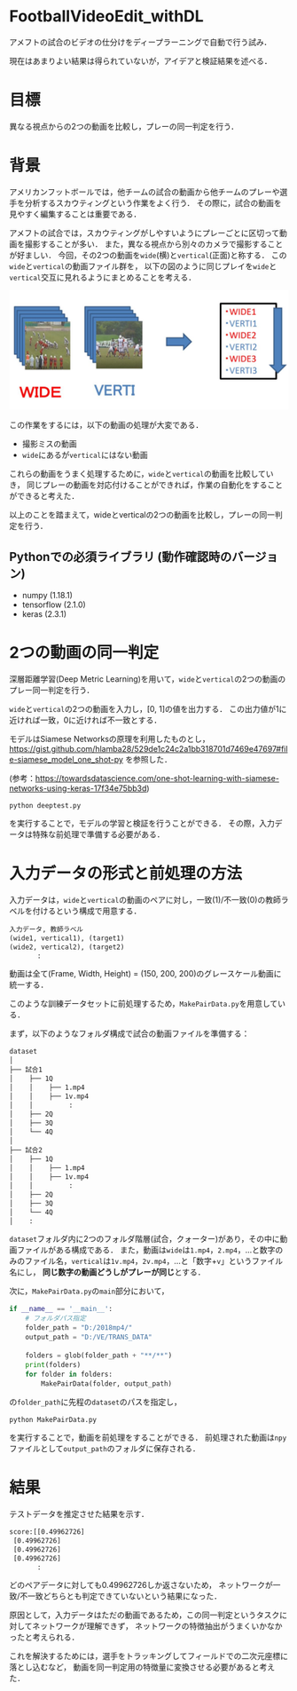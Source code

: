 FootballVideoEdit_withDL
==========

アメフトの試合のビデオの仕分けをディープラーニングで自動で行う試み．

現在はあまりよい結果は得られていないが，アイデアと検証結果を述べる．

# 目標

異なる視点からの2つの動画を比較し，プレーの同一判定を行う．

# 背景

アメリカンフットボールでは，他チームの試合の動画から他チームのプレーや選手を分析するスカウティングという作業をよく行う．
その際に，試合の動画を見やすく編集することは重要である．

アメフトの試合では，スカウティングがしやすいようにプレーごとに区切って動画を撮影することが多い．
また，異なる視点から別々のカメラで撮影することが好ましい．
今回，その2つの動画を`wide`(横)と`vertical`(正面)と称する．
この`wide`と`vertical`の動画ファイル群を，
以下の図のように同じプレイを`wide`と`vertical`交互に見れるようにまとめることを考える．

<img src="data/goal.JPG" width="600px" title="wideとverticalの動画をまとめる">

この作業をするには，以下の動画の処理が大変である．

- 撮影ミスの動画
- `wide`にあるが`vertical`にはない動画

これらの動画をうまく処理するために，`wide`と`vertical`の動画を比較していき，
同じプレーの動画を対応付けることができれば，作業の自動化をすることができると考えた．

以上のことを踏まえて，wideとverticalの2つの動画を比較し，プレーの同一判定を行う．

Pythonでの必須ライブラリ (動作確認時のバージョン)
-----
- numpy (1.18.1)
- tensorflow (2.1.0)
- keras (2.3.1)

# 2つの動画の同一判定

深層距離学習(Deep Metric Learning)を用いて，`wide`と`vertical`の2つの動画のプレー同一判定を行う．

`wide`と`vertical`の2つの動画を入力し，[0, 1]の値を出力する．
この出力値が1に近ければ一致，0に近ければ不一致とする．

モデルはSiamese Networksの原理を利用したものとし，https://gist.github.com/hlamba28/529de1c24c2a1bb318701d7469e47697#file-siamese_model_one_shot-py を参照した．

(参考：https://towardsdatascience.com/one-shot-learning-with-siamese-networks-using-keras-17f34e75bb3d)

```
python deeptest.py
```

を実行することで，モデルの学習と検証を行うことができる．
その際，入力データは特殊な前処理で準備する必要がある．

# 入力データの形式と前処理の方法

入力データは，`wide`と`vertical`の動画のペアに対し，一致(1)/不一致(0)の教師ラベルを付けるという構成で用意する．

```
入力データ, 教師ラベル
(wide1, vertical1), (target1)
(wide2, vertical2), (target2)
       :
```

動画は全て(Frame, Width, Height) = (150, 200, 200)のグレースケール動画に統一する．

このような訓練データセットに前処理するため，`MakePairData.py`を用意している．

まず，以下のようなフォルダ構成で試合の動画ファイルを準備する：

```
dataset
│ 
├── 試合1
│    ├── 1Q
│    │    ├── 1.mp4
│    │    ├── 1v.mp4
│    │         :
│    ├── 2Q
│    ├── 3Q
│    └── 4Q
│
├── 試合2
│    ├── 1Q
│    │    ├── 1.mp4
│    │    ├── 1v.mp4
│    │         :
│    ├── 2Q
│    ├── 3Q
│    └── 4Q
│    :
```

`dataset`フォルダ内に2つのフォルダ階層(試合，クォーター)があり，その中に動画ファイルがある構成である．
また，動画は`wide`は`1.mp4`，`2.mp4`，...と数字のみのファイル名，`vertical`は`1v.mp4`，`2v.mp4`，...と「数字+`v`」というファイル名にし，
**同じ数字の動画どうしがプレーが同じ**とする．

次に，`MakePairData.py`の`main`部分において，


```python:MakePairData.py
if __name__ == '__main__':
    # フォルダパス指定
    folder_path = "D:/2018mp4/"
    output_path = "D:/VE/TRANS_DATA"

    folders = glob(folder_path + "**/**")
    print(folders)
    for folder in folders:
        MakePairData(folder, output_path)
```

の`folder_path`に先程の`dataset`のパスを指定し，

```
python MakePairData.py
```

を実行することで，動画を前処理をすることができる．
前処理された動画は`npy`ファイルとして`output_path`のフォルダに保存される．

# 結果

テストデータを推定させた結果を示す．

```
score:[[0.49962726]
 [0.49962726]
 [0.49962726]
 [0.49962726]
       :
```

どのペアデータに対しても0.49962726しか返さないため，
ネットワークが一致/不一致どちらとも判定できていないという結果になった．

原因として，入力データはただの動画であるため，この同一判定というタスクに対してネットワークが理解できず，
ネットワークの特徴抽出がうまくいかなかったと考えられる．

これを解決するためには，選手をトラッキングしてフィールドでの二次元座標に落とし込むなど，
動画を同一判定用の特徴量に変換させる必要があると考えた．
